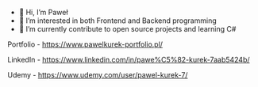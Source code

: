 - 👋 Hi, I’m Paweł
- 👀 I’m interested in both Frontend and Backend programming
- 🌱 I’m currently contribute to open source projects and learning C#

Portfolio - https://www.pawelkurek-portfolio.pl/

LinkedIn - https://www.linkedin.com/in/pawe%C5%82-kurek-7aab5424b/

Udemy - https://www.udemy.com/user/pawel-kurek-7/
